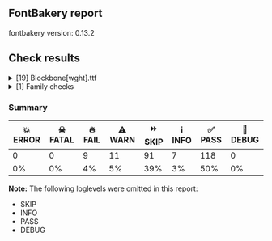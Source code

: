 ## FontBakery report

fontbakery version: 0.13.2







## Check results



<details><summary>[19] Blockbone[wght].ttf</summary>
<div>
<details>
    <summary>🔥 <b>FAIL</b> Checking font version fields (head and name table). <a href="https://fontbakery.readthedocs.io/en/stable/fontbakery/checks/opentype.html#opentype-font-version">opentype/font_version</a></summary>
    <div>







* 🔥 **FAIL** <p>head version is &quot;0.50000&quot; while name version string (for platform 3, encoding 1) is &quot;Version 0.200&quot;.</p>
 [code: mismatch]



</div>
</details>

<details>
    <summary>🔥 <b>FAIL</b> Validates subfamilyNameID and postScriptNameID for the default instance record <a href="https://fontbakery.readthedocs.io/en/stable/fontbakery/checks/opentype.html#opentype-varfont-valid-default-instance-nameids">opentype/varfont/valid_default_instance_nameids</a></summary>
    <div>







* 🔥 **FAIL** <p>'Regular' instance has the same coordinates as the default instance; its postscript name should be 'Blockbone-Regular', instead of 'BlockBone-Regular'.</p>
 [code: invalid-default-instance-postscript-name]



</div>
</details>

<details>
    <summary>🔥 <b>FAIL</b> Ensure the font supports case swapping for all its glyphs. <a href="https://fontbakery.readthedocs.io/en/stable/fontbakery/checks/universal.html#case-mapping">case_mapping</a></summary>
    <div>







* 🔥 **FAIL** <p>The following glyphs lack their case-swapping counterparts:</p>
<table>
<thead>
<tr>
<th align="left">Glyph present in the font</th>
<th align="left">Missing case-swapping counterpart</th>
</tr>
</thead>
<tbody>
<tr>
<td align="left">U+00C0: LATIN CAPITAL LETTER A WITH GRAVE</td>
<td align="left">U+00E0: LATIN SMALL LETTER A WITH GRAVE</td>
</tr>
<tr>
<td align="left">U+00C1: LATIN CAPITAL LETTER A WITH ACUTE</td>
<td align="left">U+00E1: LATIN SMALL LETTER A WITH ACUTE</td>
</tr>
<tr>
<td align="left">U+00C2: LATIN CAPITAL LETTER A WITH CIRCUMFLEX</td>
<td align="left">U+00E2: LATIN SMALL LETTER A WITH CIRCUMFLEX</td>
</tr>
<tr>
<td align="left">U+00C3: LATIN CAPITAL LETTER A WITH TILDE</td>
<td align="left">U+00E3: LATIN SMALL LETTER A WITH TILDE</td>
</tr>
<tr>
<td align="left">U+00C4: LATIN CAPITAL LETTER A WITH DIAERESIS</td>
<td align="left">U+00E4: LATIN SMALL LETTER A WITH DIAERESIS</td>
</tr>
<tr>
<td align="left">U+00C5: LATIN CAPITAL LETTER A WITH RING ABOVE</td>
<td align="left">U+00E5: LATIN SMALL LETTER A WITH RING ABOVE</td>
</tr>
<tr>
<td align="left">U+00C6: LATIN CAPITAL LETTER AE</td>
<td align="left">U+00E6: LATIN SMALL LETTER AE</td>
</tr>
<tr>
<td align="left">U+00C7: LATIN CAPITAL LETTER C WITH CEDILLA</td>
<td align="left">U+00E7: LATIN SMALL LETTER C WITH CEDILLA</td>
</tr>
<tr>
<td align="left">U+00C8: LATIN CAPITAL LETTER E WITH GRAVE</td>
<td align="left">U+00E8: LATIN SMALL LETTER E WITH GRAVE</td>
</tr>
<tr>
<td align="left">U+00C9: LATIN CAPITAL LETTER E WITH ACUTE</td>
<td align="left">U+00E9: LATIN SMALL LETTER E WITH ACUTE</td>
</tr>
<tr>
<td align="left">U+00CA: LATIN CAPITAL LETTER E WITH CIRCUMFLEX</td>
<td align="left">U+00EA: LATIN SMALL LETTER E WITH CIRCUMFLEX</td>
</tr>
<tr>
<td align="left">U+00CB: LATIN CAPITAL LETTER E WITH DIAERESIS</td>
<td align="left">U+00EB: LATIN SMALL LETTER E WITH DIAERESIS</td>
</tr>
<tr>
<td align="left">U+00CC: LATIN CAPITAL LETTER I WITH GRAVE</td>
<td align="left">U+00EC: LATIN SMALL LETTER I WITH GRAVE</td>
</tr>
<tr>
<td align="left">U+00CD: LATIN CAPITAL LETTER I WITH ACUTE</td>
<td align="left">U+00ED: LATIN SMALL LETTER I WITH ACUTE</td>
</tr>
<tr>
<td align="left">U+00CE: LATIN CAPITAL LETTER I WITH CIRCUMFLEX</td>
<td align="left">U+00EE: LATIN SMALL LETTER I WITH CIRCUMFLEX</td>
</tr>
<tr>
<td align="left">U+00CF: LATIN CAPITAL LETTER I WITH DIAERESIS</td>
<td align="left">U+00EF: LATIN SMALL LETTER I WITH DIAERESIS</td>
</tr>
<tr>
<td align="left">U+00D1: LATIN CAPITAL LETTER N WITH TILDE</td>
<td align="left">U+00F1: LATIN SMALL LETTER N WITH TILDE</td>
</tr>
<tr>
<td align="left">U+00D2: LATIN CAPITAL LETTER O WITH GRAVE</td>
<td align="left">U+00F2: LATIN SMALL LETTER O WITH GRAVE</td>
</tr>
<tr>
<td align="left">U+00D3: LATIN CAPITAL LETTER O WITH ACUTE</td>
<td align="left">U+00F3: LATIN SMALL LETTER O WITH ACUTE</td>
</tr>
<tr>
<td align="left">U+0152: LATIN CAPITAL LIGATURE OE</td>
<td align="left">U+0153: LATIN SMALL LIGATURE OE</td>
</tr>
</tbody>
</table>
 [code: missing-case-counterparts]



</div>
</details>

<details>
    <summary>🔥 <b>FAIL</b> Check family name for GF Guide compliance. <a href="https://fontbakery.readthedocs.io/en/stable/fontbakery/checks/googlefonts.html#googlefonts-family-name-compliance">googlefonts/family_name_compliance</a></summary>
    <div>







* 🔥 **FAIL** <p>&quot;BlockBone&quot; is a CamelCased name. To solve this, simply use spaces instead in the font name.</p>
 [code: camelcase]



</div>
</details>

<details>
    <summary>🔥 <b>FAIL</b> Checking file is named canonically. <a href="https://fontbakery.readthedocs.io/en/stable/fontbakery/checks/googlefonts.html#googlefonts-canonical-filename">googlefonts/canonical_filename</a></summary>
    <div>







* 🔥 **FAIL** <p>Expected &quot;BlockBone[wght].ttf. Got Blockbone[wght].ttf.</p>
 [code: bad-filename]



</div>
</details>

<details>
    <summary>🔥 <b>FAIL</b> Check font names are correct <a href="https://fontbakery.readthedocs.io/en/stable/fontbakery/checks/googlefonts.html#googlefonts-font-names">googlefonts/font_names</a></summary>
    <div>







* 🔥 **FAIL** <p>Font names are incorrect:</p>
<table>
<thead>
<tr>
<th align="left">nameID</th>
<th align="left">current</th>
<th align="left">expected</th>
</tr>
</thead>
<tbody>
<tr>
<td align="left">Family Name</td>
<td align="left"><strong>BlockBone Regular</strong></td>
<td align="left"><strong>BlockBone</strong></td>
</tr>
<tr>
<td align="left">Subfamily Name</td>
<td align="left">Regular</td>
<td align="left">Regular</td>
</tr>
<tr>
<td align="left">Full Name</td>
<td align="left">BlockBone Regular</td>
<td align="left">BlockBone Regular</td>
</tr>
<tr>
<td align="left">Postscript Name</td>
<td align="left"><strong>Blockbone-Regular</strong></td>
<td align="left"><strong>BlockBone-Regular</strong></td>
</tr>
<tr>
<td align="left">Typographic Family Name</td>
<td align="left"><strong>BlockBone</strong></td>
<td align="left"><strong>N/A</strong></td>
</tr>
<tr>
<td align="left">Typographic Subfamily Name</td>
<td align="left"><strong>Regular</strong></td>
<td align="left"><strong>N/A</strong></td>
</tr>
</tbody>
</table>
 [code: bad-names]



</div>
</details>

<details>
    <summary>🔥 <b>FAIL</b> Check Google Fonts glyph coverage. <a href="https://fontbakery.readthedocs.io/en/stable/fontbakery/checks/googlefonts.html#googlefonts-glyph-coverage">googlefonts/glyph_coverage</a></summary>
    <div>







* 🔥 **FAIL** <p>Missing required codepoints:</p>
<pre><code>- 0x00AE (REGISTERED SIGN)


- 0x00B6 (PILCROW SIGN)


- 0x00D0 (LATIN CAPITAL LETTER ETH)


- 0x00D4 (LATIN CAPITAL LETTER O WITH CIRCUMFLEX)


- 0x00D5 (LATIN CAPITAL LETTER O WITH TILDE)


- 0x00D6 (LATIN CAPITAL LETTER O WITH DIAERESIS)


- 0x00D8 (LATIN CAPITAL LETTER O WITH STROKE)


- 0x00D9 (LATIN CAPITAL LETTER U WITH GRAVE)


- 0x00DA (LATIN CAPITAL LETTER U WITH ACUTE)


- 0x00DB (LATIN CAPITAL LETTER U WITH CIRCUMFLEX)


- 0x00DC (LATIN CAPITAL LETTER U WITH DIAERESIS)


- 0x00DD (LATIN CAPITAL LETTER Y WITH ACUTE)


- 0x00DE (LATIN CAPITAL LETTER THORN)


- 0x00DF (LATIN SMALL LETTER SHARP S)


- 0x00E0 (LATIN SMALL LETTER A WITH GRAVE)


- 0x00E1 (LATIN SMALL LETTER A WITH ACUTE)


- 0x00E2 (LATIN SMALL LETTER A WITH CIRCUMFLEX)


- 0x00E3 (LATIN SMALL LETTER A WITH TILDE)


- 0x00E4 (LATIN SMALL LETTER A WITH DIAERESIS)


- 0x00E5 (LATIN SMALL LETTER A WITH RING ABOVE)


- 0x00E6 (LATIN SMALL LETTER AE)


- 0x00E7 (LATIN SMALL LETTER C WITH CEDILLA)


- 0x00E8 (LATIN SMALL LETTER E WITH GRAVE)


- 0x00E9 (LATIN SMALL LETTER E WITH ACUTE)


- 0x00EA (LATIN SMALL LETTER E WITH CIRCUMFLEX)


- 0x00EB (LATIN SMALL LETTER E WITH DIAERESIS)


- 0x00EC (LATIN SMALL LETTER I WITH GRAVE)


- 0x00ED (LATIN SMALL LETTER I WITH ACUTE)


- 0x00EE (LATIN SMALL LETTER I WITH CIRCUMFLEX)


- 0x00EF (LATIN SMALL LETTER I WITH DIAERESIS)


- 0x00F0 (LATIN SMALL LETTER ETH)


- 0x00F1 (LATIN SMALL LETTER N WITH TILDE)


- 0x00F2 (LATIN SMALL LETTER O WITH GRAVE)


- 0x00F3 (LATIN SMALL LETTER O WITH ACUTE)


- 0x00F4 (LATIN SMALL LETTER O WITH CIRCUMFLEX)


- 0x00F5 (LATIN SMALL LETTER O WITH TILDE)


- 0x00F6 (LATIN SMALL LETTER O WITH DIAERESIS)


- 0x00F8 (LATIN SMALL LETTER O WITH STROKE)


- 0x00F9 (LATIN SMALL LETTER U WITH GRAVE)


- 0x00FA (LATIN SMALL LETTER U WITH ACUTE)


- 0x00FB (LATIN SMALL LETTER U WITH CIRCUMFLEX)


- 0x00FC (LATIN SMALL LETTER U WITH DIAERESIS)


- 0x00FD (LATIN SMALL LETTER Y WITH ACUTE)


- 0x00FE (LATIN SMALL LETTER THORN)


- 0x00FF (LATIN SMALL LETTER Y WITH DIAERESIS)


- 0x0100 (LATIN CAPITAL LETTER A WITH MACRON)


- 0x0101 (LATIN SMALL LETTER A WITH MACRON)


- 0x0102 (LATIN CAPITAL LETTER A WITH BREVE)


- 0x0103 (LATIN SMALL LETTER A WITH BREVE)


- 0x0104 (LATIN CAPITAL LETTER A WITH OGONEK)


- 0x0105 (LATIN SMALL LETTER A WITH OGONEK)


- 0x0106 (LATIN CAPITAL LETTER C WITH ACUTE)


- 0x0107 (LATIN SMALL LETTER C WITH ACUTE)


- 0x010A (LATIN CAPITAL LETTER C WITH DOT ABOVE)


- 0x010B (LATIN SMALL LETTER C WITH DOT ABOVE)


- 0x010C (LATIN CAPITAL LETTER C WITH CARON)


- 0x010D (LATIN SMALL LETTER C WITH CARON)


- 0x010E (LATIN CAPITAL LETTER D WITH CARON)


- 0x010F (LATIN SMALL LETTER D WITH CARON)


- 0x0110 (LATIN CAPITAL LETTER D WITH STROKE)


- 0x0111 (LATIN SMALL LETTER D WITH STROKE)


- 0x0112 (LATIN CAPITAL LETTER E WITH MACRON)


- 0x0113 (LATIN SMALL LETTER E WITH MACRON)


- 0x0116 (LATIN CAPITAL LETTER E WITH DOT ABOVE)


- 0x0117 (LATIN SMALL LETTER E WITH DOT ABOVE)


- 0x0118 (LATIN CAPITAL LETTER E WITH OGONEK)


- 0x0119 (LATIN SMALL LETTER E WITH OGONEK)


- 0x011A (LATIN CAPITAL LETTER E WITH CARON)


- 0x011B (LATIN SMALL LETTER E WITH CARON)


- 0x011E (LATIN CAPITAL LETTER G WITH BREVE)


- 0x011F (LATIN SMALL LETTER G WITH BREVE)


- 0x0120 (LATIN CAPITAL LETTER G WITH DOT ABOVE)


- 0x0121 (LATIN SMALL LETTER G WITH DOT ABOVE)


- 0x0122 (LATIN CAPITAL LETTER G WITH CEDILLA)


- 0x0123 (LATIN SMALL LETTER G WITH CEDILLA)


- 0x0126 (LATIN CAPITAL LETTER H WITH STROKE)


- 0x0127 (LATIN SMALL LETTER H WITH STROKE)


- 0x012A (LATIN CAPITAL LETTER I WITH MACRON)


- 0x012B (LATIN SMALL LETTER I WITH MACRON)


- 0x012E (LATIN CAPITAL LETTER I WITH OGONEK)


- 0x012F (LATIN SMALL LETTER I WITH OGONEK)


- 0x0130 (LATIN CAPITAL LETTER I WITH DOT ABOVE)


- 0x0136 (LATIN CAPITAL LETTER K WITH CEDILLA)


- 0x0137 (LATIN SMALL LETTER K WITH CEDILLA)


- 0x0139 (LATIN CAPITAL LETTER L WITH ACUTE)


- 0x013A (LATIN SMALL LETTER L WITH ACUTE)


- 0x013B (LATIN CAPITAL LETTER L WITH CEDILLA)


- 0x013C (LATIN SMALL LETTER L WITH CEDILLA)


- 0x013D (LATIN CAPITAL LETTER L WITH CARON)


- 0x013E (LATIN SMALL LETTER L WITH CARON)


- 0x0141 (LATIN CAPITAL LETTER L WITH STROKE)


- 0x0142 (LATIN SMALL LETTER L WITH STROKE)


- 0x0143 (LATIN CAPITAL LETTER N WITH ACUTE)


- 0x0144 (LATIN SMALL LETTER N WITH ACUTE)


- 0x0145 (LATIN CAPITAL LETTER N WITH CEDILLA)


- 0x0146 (LATIN SMALL LETTER N WITH CEDILLA)


- 0x0147 (LATIN CAPITAL LETTER N WITH CARON)


- 0x0148 (LATIN SMALL LETTER N WITH CARON)


- 0x0150 (LATIN CAPITAL LETTER O WITH DOUBLE ACUTE)


- 0x0151 (LATIN SMALL LETTER O WITH DOUBLE ACUTE)


- 0x0153 (LATIN SMALL LIGATURE OE)


- 0x0154 (LATIN CAPITAL LETTER R WITH ACUTE)


- 0x0155 (LATIN SMALL LETTER R WITH ACUTE)


- 0x0158 (LATIN CAPITAL LETTER R WITH CARON)


- 0x0159 (LATIN SMALL LETTER R WITH CARON)


- 0x015A (LATIN CAPITAL LETTER S WITH ACUTE)


- 0x015B (LATIN SMALL LETTER S WITH ACUTE)


- 0x015E (LATIN CAPITAL LETTER S WITH CEDILLA)


- 0x015F (LATIN SMALL LETTER S WITH CEDILLA)


- 0x0160 (LATIN CAPITAL LETTER S WITH CARON)


- 0x0161 (LATIN SMALL LETTER S WITH CARON)


- 0x0164 (LATIN CAPITAL LETTER T WITH CARON)


- 0x0165 (LATIN SMALL LETTER T WITH CARON)


- 0x016A (LATIN CAPITAL LETTER U WITH MACRON)


- 0x016B (LATIN SMALL LETTER U WITH MACRON)


- 0x016E (LATIN CAPITAL LETTER U WITH RING ABOVE)


- 0x016F (LATIN SMALL LETTER U WITH RING ABOVE)


- 0x0170 (LATIN CAPITAL LETTER U WITH DOUBLE ACUTE)


- 0x0171 (LATIN SMALL LETTER U WITH DOUBLE ACUTE)


- 0x0172 (LATIN CAPITAL LETTER U WITH OGONEK)


- 0x0173 (LATIN SMALL LETTER U WITH OGONEK)


- 0x0174 (LATIN CAPITAL LETTER W WITH CIRCUMFLEX)


- 0x0175 (LATIN SMALL LETTER W WITH CIRCUMFLEX)


- 0x0176 (LATIN CAPITAL LETTER Y WITH CIRCUMFLEX)


- 0x0177 (LATIN SMALL LETTER Y WITH CIRCUMFLEX)


- 0x0178 (LATIN CAPITAL LETTER Y WITH DIAERESIS)


- 0x0179 (LATIN CAPITAL LETTER Z WITH ACUTE)


- 0x017A (LATIN SMALL LETTER Z WITH ACUTE)


- 0x017B (LATIN CAPITAL LETTER Z WITH DOT ABOVE)


- 0x017C (LATIN SMALL LETTER Z WITH DOT ABOVE)


- 0x017D (LATIN CAPITAL LETTER Z WITH CARON)


- 0x017E (LATIN SMALL LETTER Z WITH CARON)


- 0x0218 (LATIN CAPITAL LETTER S WITH COMMA BELOW)


- 0x0219 (LATIN SMALL LETTER S WITH COMMA BELOW)


- 0x021A (LATIN CAPITAL LETTER T WITH COMMA BELOW)


- 0x021B (LATIN SMALL LETTER T WITH COMMA BELOW)


- 0x0304 (COMBINING MACRON)


- 0x0306 (COMBINING BREVE)


- 0x0307 (COMBINING DOT ABOVE)


- 0x030B (COMBINING DOUBLE ACUTE ACCENT)


- 0x030C (COMBINING CARON)


- 0x0326 (COMBINING COMMA BELOW)


- 0x0327 (COMBINING CEDILLA)


- 0x0328 (COMBINING OGONEK)


- 0x1E80 (LATIN CAPITAL LETTER W WITH GRAVE)


- 0x1E81 (LATIN SMALL LETTER W WITH GRAVE)


- 0x1E82 (LATIN CAPITAL LETTER W WITH ACUTE)


- 0x1E83 (LATIN SMALL LETTER W WITH ACUTE)


- 0x1E84 (LATIN CAPITAL LETTER W WITH DIAERESIS)


- 0x1E85 (LATIN SMALL LETTER W WITH DIAERESIS)


- 0x1E9E (LATIN CAPITAL LETTER SHARP S)


- 0x1EF2 (LATIN CAPITAL LETTER Y WITH GRAVE)


- 0x1EF3 (LATIN SMALL LETTER Y WITH GRAVE)


- 0x2022 (BULLET)


- 0x2026 (HORIZONTAL ELLIPSIS)
</code></pre>
 [code: missing-codepoints]



</div>
</details>

<details>
    <summary>🔥 <b>FAIL</b> Version format is correct in 'name' table? <a href="https://fontbakery.readthedocs.io/en/stable/fontbakery/checks/googlefonts.html#googlefonts-name-version-format">googlefonts/name/version_format</a></summary>
    <div>







* 🔥 **FAIL** <p>The NameID.VERSION_STRING (nameID=5) value must follow the pattern &quot;Version X.Y&quot; with X.Y greater than or equal to 1.000. The &quot;Version &quot; prefix is a recommendation given by the OpenType spec. Current version string is: &quot;Version 0.200&quot;</p>
 [code: bad-version-strings]



</div>
</details>

<details>
    <summary>⚠️ <b>WARN</b> Check mark characters are in GDEF mark glyph class. <a href="https://fontbakery.readthedocs.io/en/stable/fontbakery/checks/opentype.html#opentype-gdef-mark-chars">opentype/gdef_mark_chars</a></summary>
    <div>







* ⚠️ **WARN** <p>The following mark characters could be in the GDEF mark glyph class:
acutecomb (U+0301), circumflexcomb (U+0302), dieresiscomb (U+0308), gravecomb (U+0300), ringcomb (U+030A) and tildecomb (U+0303)</p>
 [code: mark-chars]



</div>
</details>

<details>
    <summary>⚠️ <b>WARN</b> Does GPOS table have kerning information? This check skips monospaced fonts as defined by post.isFixedPitch value <a href="https://fontbakery.readthedocs.io/en/stable/fontbakery/checks/universal.html#gpos-kerning-info">gpos_kerning_info</a></summary>
    <div>







* ⚠️ **WARN** <p>GPOS table lacks kerning information.</p>
 [code: lacks-kern-info]



</div>
</details>

<details>
    <summary>⚠️ <b>WARN</b> Detect any interpolation issues in the font. <a href="https://fontbakery.readthedocs.io/en/stable/fontbakery/checks/universal.html#interpolation-issues">interpolation_issues</a></summary>
    <div>







* ⚠️ **WARN** <p>Interpolation issues were found in the font:</p>
<pre><code>- Contour 2 in glyph 'Aacute': becomes underweight between wght=400 and wght=900.

- Contour 1 in glyph 'Oacute': becomes underweight between wght=400 and wght=900.

- Contour 2 in glyph 'Oacute': becomes underweight between wght=400 and wght=900.

- Contour 0 point 134 in glyph 'X' has a kink between location wght=400 and location wght=900

- Contour 0 in glyph 'quoteleft': becomes underweight between wght=400 and wght=900.

- Contour 0 point 18 in glyph 'zero' has a kink between location wght=400 and location wght=900

- Contour 0 in glyph 'quotesinglbase': becomes underweight between wght=400 and wght=900.

- Contour 0 in glyph 'z': becomes underweight between wght=400 and wght=900.

- Contour 0 point 39 in glyph 'z' has a kink between location wght=400 and location wght=900

- Contour 0 in glyph 'three': becomes underweight between wght=400 and wght=900.

- Contour 0 point 61 in glyph 'three' has a kink between location wght=400 and location wght=900

- Contour 0 point 111 in glyph 'w' has a kink between location wght=400 and location wght=900

- Contour 1 in glyph 'Egrave': becomes underweight between wght=400 and wght=900.

- Contour 0 point 122 in glyph 'asterisk' has a kink between location wght=400 and location wght=900

- Contour 0 point 66 in glyph 'nine' has a kink between location wght=400 and location wght=900

- Contour 0 in glyph 'S': becomes underweight between wght=400 and wght=900.

- Contour 1 start point differs in glyph 'Adieresis' between location wght=400 and location wght=900

- Contour 1 in glyph 'Adieresis': becomes underweight between wght=400 and wght=900.

- Contour 1 in glyph 'Iacute': becomes underweight between wght=400 and wght=900.

- Contour 0 in glyph 'threesuperior': becomes underweight between wght=400 and wght=900.

- Contour 0 point 49 in glyph 'threesuperior' has a kink between location wght=400 and location wght=900

- Contour 1 in glyph 'Ograve': becomes underweight between wght=400 and wght=900.

- Contour 2 in glyph 'Ograve': becomes underweight between wght=400 and wght=900.

- Contour 0 in glyph 'quoteright': becomes underweight between wght=400 and wght=900.

- Contour 1 in glyph 'Igrave': becomes underweight between wght=400 and wght=900.

- Contour 0 in glyph 'slash': becomes underweight between wght=400 and wght=900.

- Contour 0 point 139 in glyph 'W' has a kink between location wght=400 and location wght=900

- Contour 0 in glyph 'd': becomes underweight between wght=400 and wght=900.

- Contour 1 in glyph 'percent': becomes underweight between wght=400 and wght=900.

- Contour 3 in glyph 'percent': becomes underweight between wght=400 and wght=900.

- Contour 1 point 10 in glyph 'percent' has a kink between location wght=400 and location wght=900

- Contour 3 point 10 in glyph 'percent' has a kink between location wght=400 and location wght=900

- Contour 1 in glyph 'O': becomes underweight between wght=400 and wght=900.

- Contour 0 in glyph 'semicolon': becomes underweight between wght=400 and wght=900.

- Contour 0 in glyph 'a': becomes underweight between wght=400 and wght=900.

- Contour 0 in glyph 'grave': becomes underweight between wght=400 and wght=900.

- Contour 1 start point differs in glyph 'Edieresis' between location wght=400 and location wght=900

- Contour 1 in glyph 'Edieresis': becomes underweight between wght=400 and wght=900.

- Contour 2 start point differs in glyph 'Edieresis' between location wght=400 and location wght=900

- Contour 2 in glyph 'Edieresis': becomes underweight between wght=400 and wght=900.

- Contour 0 in glyph 'gravecomb': becomes underweight between wght=400 and wght=900.

- Contour 0 in glyph 'Z': becomes underweight between wght=400 and wght=900.

- Contour 0 in glyph 'Agrave': becomes underweight between wght=400 and wght=900.

- Contour 0 point 7 in glyph 'micro' has a kink between location wght=400 and location wght=900

- Contour 1 start point differs in glyph 'OE' between location wght=400 and location wght=900

- Contour 1 in glyph 'OE': becomes underweight between wght=400 and wght=900.

- Contour 2 start point differs in glyph 'OE' between location wght=400 and location wght=900

- Contour 1 in glyph 'Eacute': becomes underweight between wght=400 and wght=900.

- Contour 2 start point differs in glyph 'B' between location wght=400 and location wght=900

- Contour 0 point 50 in glyph 'v' has a kink between location wght=400 and location wght=900

- Contour 0 point 44 in glyph 'yen' has a kink between location wght=400 and location wght=900

- Contour 0 in glyph 'acutecomb': becomes underweight between wght=400 and wght=900.
</code></pre>
 [code: interpolation-issues]



</div>
</details>

<details>
    <summary>⚠️ <b>WARN</b> Ensure variable fonts include an avar table. <a href="https://fontbakery.readthedocs.io/en/stable/fontbakery/checks/universal.html#mandatory-avar-table">mandatory_avar_table</a></summary>
    <div>







* ⚠️ **WARN** <p>This variable font does not have an avar table. Most variable fonts should include an avar table to correctly define axes progression rates.</p>
 [code: missing-avar]



</div>
</details>

<details>
    <summary>⚠️ <b>WARN</b> Check math signs have the same width. <a href="https://fontbakery.readthedocs.io/en/stable/fontbakery/checks/universal.html#math-signs-width">math_signs_width</a></summary>
    <div>







* ⚠️ **WARN** <p>The most common width is 550 among a set of 4 math glyphs.
The following math glyphs have a different width, though:</p>
<p>Width = 600:
equal</p>
<p>Width = 500:
multiply, greater</p>
<p>Width = 632:
plusminus</p>
 [code: width-outliers]



</div>
</details>

<details>
    <summary>⚠️ <b>WARN</b> Check there are no overlapping path segments <a href="https://fontbakery.readthedocs.io/en/stable/fontbakery/checks/universal.html#overlapping-path-segments">overlapping_path_segments</a></summary>
    <div>







* ⚠️ **WARN** <p>The following glyphs have overlapping path segments:</p>
<pre><code>* R (U+0052): L&lt;&lt;260.0,414.0&gt;--&lt;261.0,365.0&gt;&gt; has the same coordinates as a previous segment.

* asterisk (U+002A): L&lt;&lt;270.0,329.0&gt;--&lt;270.0,329.0&gt;&gt; has the same coordinates as a previous segment.

* asterisk (U+002A): L&lt;&lt;270.0,329.0&gt;--&lt;270.0,329.0&gt;&gt; has the same coordinates as a previous segment.

* asterisk (U+002A): L&lt;&lt;270.0,329.0&gt;--&lt;270.0,329.0&gt;&gt; has the same coordinates as a previous segment.

* asterisk (U+002A): L&lt;&lt;270.0,329.0&gt;--&lt;270.0,329.0&gt;&gt; has the same coordinates as a previous segment.

* asterisk (U+002A): L&lt;&lt;270.0,329.0&gt;--&lt;270.0,329.0&gt;&gt; has the same coordinates as a previous segment.

* asterisk (U+002A): L&lt;&lt;270.0,329.0&gt;--&lt;270.0,329.0&gt;&gt; has the same coordinates as a previous segment.

* asterisk (U+002A): L&lt;&lt;270.0,329.0&gt;--&lt;270.0,329.0&gt;&gt; has the same coordinates as a previous segment.

* asterisk (U+002A): L&lt;&lt;270.0,329.0&gt;--&lt;270.0,329.0&gt;&gt; has the same coordinates as a previous segment.

* asterisk (U+002A): L&lt;&lt;270.0,329.0&gt;--&lt;270.0,329.0&gt;&gt; has the same coordinates as a previous segment.

* asterisk (U+002A): L&lt;&lt;270.0,329.0&gt;--&lt;270.0,329.0&gt;&gt; has the same coordinates as a previous segment.
</code></pre>
 [code: overlapping-path-segments]



</div>
</details>

<details>
    <summary>⚠️ <b>WARN</b> Validate size, and resolution of article images, and ensure article page has minimum length and includes visual assets. <a href="https://fontbakery.readthedocs.io/en/stable/fontbakery/checks/googlefonts.html#googlefonts-article-images">googlefonts/article/images</a></summary>
    <div>







* ⚠️ **WARN** <p>Family metadata at fonts/variable does not have an article.</p>
 [code: lacks-article]



</div>
</details>

<details>
    <summary>⚠️ <b>WARN</b> Check for codepoints not covered by METADATA subsets. <a href="https://fontbakery.readthedocs.io/en/stable/fontbakery/checks/googlefonts.html#googlefonts-metadata-unreachable-subsetting">googlefonts/metadata/unreachable_subsetting</a></summary>
    <div>







* ⚠️ **WARN** <p>The following codepoints supported by the font are not covered by
any subsets defined in the font's metadata file, and will never
be served. You can solve this by either manually adding additional
subset declarations to METADATA.pb, or by editing the glyphset
definitions.</p>
<ul>
<li>U+02D8 BREVE: try adding one of: canadian-aboriginal, yi</li>
<li>U+02D9 DOT ABOVE: try adding one of: canadian-aboriginal, yi</li>
<li>U+02DB OGONEK: try adding one of: canadian-aboriginal, yi</li>
<li>U+0302 COMBINING CIRCUMFLEX ACCENT: try adding one of: tifinagh, cherokee, coptic, math</li>
<li>U+030A COMBINING RING ABOVE: try adding one of: syriac, duployan</li>
</ul>
<p>Or you can add the above codepoints to one of the subsets supported by the font: <code>latin</code>, <code>latin-ext</code></p>
 [code: unreachable-subsetting]



</div>
</details>

<details>
    <summary>⚠️ <b>WARN</b> Ensure soft_dotted characters lose their dot when combined with marks that replace the dot. <a href="https://fontbakery.readthedocs.io/en/stable/fontbakery/checks/universal.html#soft-dotted">soft_dotted</a></summary>
    <div>







* ⚠️ **WARN** <p>The dot of soft dotted characters used in orthographies <em>must</em> disappear in the following strings: i̊ j̀ j́ j̃ j̈</p>
<p>The dot of soft dotted characters <em>should</em> disappear in other cases, for example: ì í î ĩ ï ĵ j̊</p>
 [code: soft-dotted]



</div>
</details>

<details>
    <summary>⚠️ <b>WARN</b> Check the direction of the outermost contour in each glyph <a href="https://fontbakery.readthedocs.io/en/stable/fontbakery/checks/universal.html#outline-direction">outline_direction</a></summary>
    <div>







* ⚠️ **WARN** <p>The following glyphs have a counter-clockwise outer contour:</p>
<pre><code>* asciicircum (U+005E) has a counter-clockwise outer contour

* asciitilde (U+007E) has a counter-clockwise outer contour

* asterisk (U+002A) has a counter-clockwise outer contour

* cent (U+00A2) has a counter-clockwise outer contour

* exclam (U+0021) has a counter-clockwise outer contour

* exclamdown (U+00A1) has a counter-clockwise outer contour

* question (U+003F) has a counter-clockwise outer contour

* questiondown (U+00BF) has a counter-clockwise outer contour
</code></pre>
 [code: ccw-outer-contour]



</div>
</details>

<details>
    <summary>⚠️ <b>WARN</b> Ensure fonts have ScriptLangTags declared on the 'meta' table. <a href="https://fontbakery.readthedocs.io/en/stable/fontbakery/checks/googlefonts.html#googlefonts-meta-script-lang-tags">googlefonts/meta/script_lang_tags</a></summary>
    <div>







* ⚠️ **WARN** <p>This font file does not have a 'meta' table.</p>
 [code: lacks-meta-table]



</div>
</details>
</div>
</details>

<details><summary>[1] Family checks</summary>
<div>
<details>
    <summary>🔥 <b>FAIL</b> OS/2.fsSelection bit 7 (USE_TYPO_METRICS) is set in all fonts. <a href="https://fontbakery.readthedocs.io/en/stable/fontbakery/checks/googlefonts.html#googlefonts-use-typo-metrics">googlefonts/use_typo_metrics</a></summary>
    <div>







* 🔥 **FAIL** <p>OS/2.fsSelection bit 7 (USE_TYPO_METRICS) wasNOT set in the following fonts: ['fonts/variable/Blockbone[wght].ttf'].</p>
 [code: missing-os2-fsselection-bit7]



</div>
</details>
</div>
</details>




### Summary

| 💥 ERROR | ☠ FATAL | 🔥 FAIL | ⚠️ WARN | ⏩ SKIP | ℹ️ INFO | ✅ PASS | 🔎 DEBUG | 
| ---|---|---|---|---|---|---|---|
| 0 | 0 | 9 | 11 | 91 | 7 | 118 | 0 | 
| 0% | 0% | 4% | 5% | 39% | 3% | 50% | 0% | 



**Note:** The following loglevels were omitted in this report:


* SKIP
* INFO
* PASS
* DEBUG
